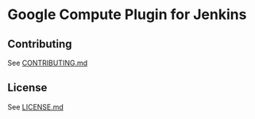 # Google Compute Plugin for Jenkins

## Contributing
See [CONTRIBUTING.md](CONTRIBUTING.md)

## License
See [LICENSE.md](LICENSE.md)
